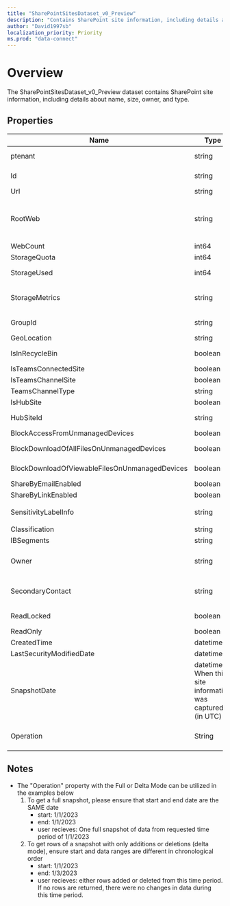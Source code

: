 ```yaml
---
title: "SharePointSitesDataset_v0_Preview"
description: "Contains SharePoint site information, including details about name, size, owner, and type."
author: "David1997sb"
localization_priority: Priority
ms.prod: "data-connect"
---
```


# Overview

The SharePointSitesDataset_v0_Preview dataset contains SharePoint site information, including details about name, size, owner, and type.   

## Properties
| Name | Type | Description | SampleData | FilterOptions | IsDateFilter | 
|--|--|--| -- | -- |--|
| ptenant | string |Id of the tenant| 72f988bf-86f1-41af-91ab-2d7cd011db47 |0|false|
| Id | string |GUID of the site|355f5fec-e502-4fa0-9218-c0e9ec019491|0|false|
| Url | string |URL for the site|https://contoso.sharepoint.com/teams/odsp|0|false|
| RootWeb | string |Root web information for the site. Format: ```STRUCT<`Id`:STRING, `Title`:STRING, `WebTemplate`:STRING, `WebTemplateId`:INTEGER, `LastItemModifiedDate`:DATETIME>```|```{\"Id\": \"12345675-db94-40aa-ab7a-6efa12345675\",\"Title\": \"ODSP Team\",\"WebTemplate\": \"Team Site\",\"WebTemplateId\": 1,\"LastItemModifiedDate\":\"2020-11-18T19:51:38Z\"}```|0|false|
| WebCount | int64 |Number of webs (subsites) in the site|1|0|false|
| StorageQuota | int64 |Total storage in bytes allowed for this site |27487790694400|0|false|
| StorageUsed | int64 |Total storage in bytes used by this site (includes main file stream, file metadata, versions and recycle bin)|1593238|0|false|
| StorageMetrics | string |Storage metrics for the site. Format: ```STRUCT<`MetadataSize`:INT64, `TotalFileCount`:INT64, `TotalFileStreamSize`:INT64, `TotalSize`:INT64>```|`{\"MetadataSize\": 55887,\"TotalFileCount\": 3,\"TotalFileStreamSize\": 35469,\"TotalSize\": 1492456}`|0|false|
| GroupId | string |Id of the group associated with this site|12345672-db94-40aa-ab7a-6efa12345672|0|false|
| GeoLocation | string |Geographic region where the data is stored|NAM|0|false|
| IsInRecycleBin | boolean |Indicates that the site has been deleted and is in the recycle bin|true|0|false|
| IsTeamsConnectedSite | boolean |Indicates that the site is connected to Teams|true|0|false|
| IsTeamsChannelSite | boolean |Indicates that the site is a channel site|true|0|false|
| TeamsChannelType | string |Type of channel, if isTeamsChannelSite is true||0|false|
| IsHubSite | boolean |Indicates that the site is associated with a hub site|true|0|false|
| HubSiteId | string |Id of the hub site for this site, if IsHubSite is true|00000000-0000-0000-0000-000000000000|0|false|
| BlockAccessFromUnmanagedDevices | boolean |Site is configured to block access from unmanaged devices|true|0|false|
| BlockDownloadOfAllFilesOnUnmanagedDevices | boolean |Site is configured to block download of all files from unmanaged devices|true|0|false|
| BlockDownloadOfViewableFilesOnUnmanagedDevices | boolean |Site is configured to block download of viewable files from unmanaged devices|true|0|false|
| ShareByEmailEnabled | boolean |Site is configured to enable share by e-mail|true|0|false|
| ShareByLinkEnabled | boolean |Site is configured to enable share by link|true|0|false|
| SensitivityLabelInfo | string |Sensitivity Label for the site. Format: ```STRUCT<`DisplayName`:STRING, `Id`:STRING>```|`{\"DisplayName\": \"Contoso Confidential\",\"Id\": \"12345673-8d20-48a3-8ea2-0f9612345673\"}`|0|false|
| Classification | string |Classification of the site|HBI|0|false|
| IBSegments | string |List of organization segments if IB mode is Explicit|Sales|0|false|
| Owner | string |Owner of the site. Format: ```STRUCT<`AadObjectId`:STRING,`Email`:STRING,`Name`:STRING>```|```{\"AadObjectId\": \"12345676-6e0e-46ab-855d-2c8912345676\",\"Email\": \"jsmith@contoso.com\",\"Name\": \"John Smith\"}```|0|false|
| SecondaryContact | string |Secondary contact for the site. Format: ```STRUCT<`AadObjectId`:STRING,`Email`:STRING,`Name`:STRING>```|```{\"AadObjectId\": \"12345674-6e0e-46ab-855d-2c8912345674\",\"Email\": \"jwilliams@contoso.com\", \"Name\": \"John Williams\"}```|0|false|
| ReadLocked | boolean |Whether the site is locked for read access. If true, no users or administrators will be able to access the site|false|0|false|
| ReadOnly | boolean |Whether the site is in read-only mode|false|0|false|
| CreatedTime | datetime |When the site was created (in UTC)|`2020-11-18T19:51:38Z`|0|false|
| LastSecurityModifiedDate | datetime |When security on the site was last changed (in UTC)|`2020-11-18T19:51:38Z`|0|false|
| SnapshotDate | datetime When this site information was captured (in UTC)|`2020-11-18T19:51:38Z`|1|true|
| Operation | String | Extraction mode of this row. Gives info about row extracted with full mode ('Full') or delta mode ('Created', 'Updated' or 'Deleted'|

## Notes

- The "Operation" property with the Full or Delta Mode can be utilized in the examples below
    1. To get a full snapshot, please ensure that start and end date are the SAME date
        - start: 1/1/2023
        - end: 1/1/2023
        - user recieves: One full snapshot of data from requested time period of 1/1/2023
    2. To get rows of a snapshot with only additions or deletions (delta mode), ensure start and data ranges are different in chronological order
        - start: 1/1/2023
        - end: 1/3/2023
        - user recieves: either rows added or deleted from this time period. If no rows are returned, there were no changes in data during this time period.